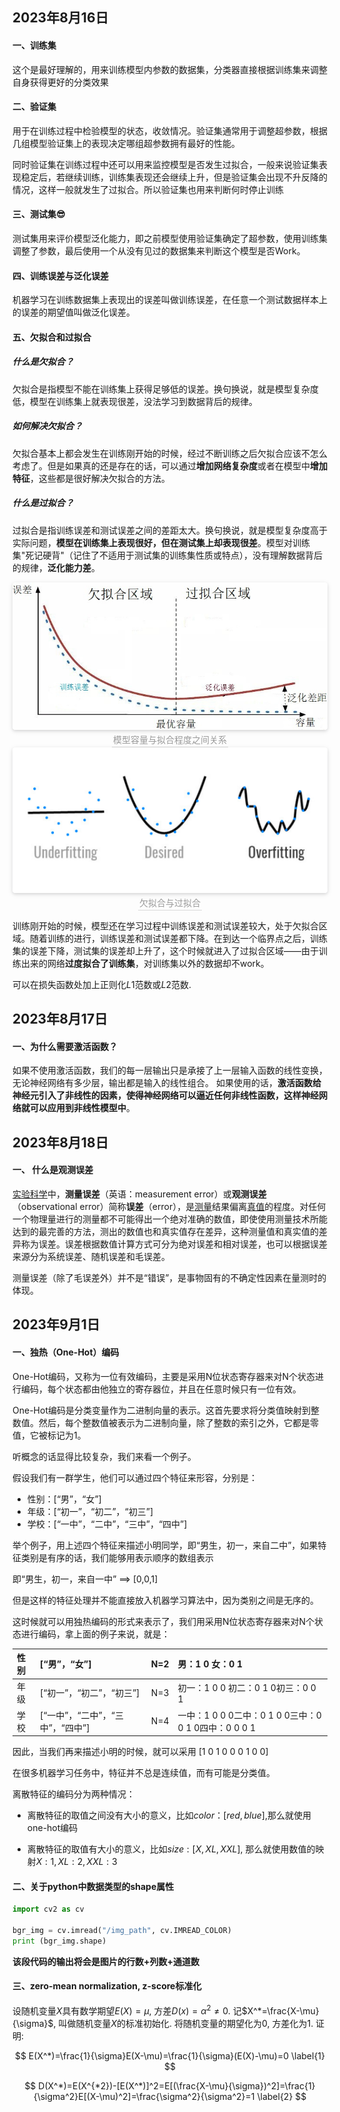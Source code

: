 ## 2023年8月16日

#### 一、训练集

这个是最好理解的，用来训练模型内参数的数据集，分类器直接根据训练集来调整自身获得更好的分类效果

#### 二、验证集

用于在训练过程中检验模型的状态，收敛情况。验证集通常用于调整超参数，根据几组模型验证集上的表现决定哪组超参数拥有最好的性能。

同时验证集在训练过程中还可以用来监控模型是否发生过拟合，一般来说验证集表现稳定后，若继续训练，训练集表现还会继续上升，但是验证集会出现不升反降的情况，这样一般就发生了过拟合。所以验证集也用来判断何时停止训练

#### 三、测试集😎

测试集用来评价模型泛化能力，即之前模型使用验证集确定了超参数，使用训练集调整了参数，最后使用一个从没有见过的数据集来判断这个模型是否Work。

#### 四、训练误差与泛化误差

机器学习在训练数据集上表现出的误差叫做训练误差，在任意一个测试数据样本上的误差的期望值叫做泛化误差。

#### 五、欠拟合和过拟合

##### 	什么是欠拟合？

欠拟合是指模型不能在训练集上获得足够低的误差。换句换说，就是模型复杂度低，模型在训练集上就表现很差，没法学习到数据背后的规律。

##### 	如何解决欠拟合？

欠拟合基本上都会发生在训练刚开始的时候，经过不断训练之后欠拟合应该不怎么考虑了。但是如果真的还是存在的话，可以通过**增加网络复杂度**或者在模型中**增加特征**，这些都是很好解决欠拟合的方法。

##### 	什么是过拟合？

过拟合是指训练误差和测试误差之间的差距太大。换句换说，就是模型复杂度高于实际问题，**模型在训练集上表现很好，但在测试集上却表现很差**。模型对训练集"死记硬背"（记住了不适用于测试集的训练集性质或特点），没有理解数据背后的规律，**泛化能力差**。

<center class="half" >
    <img style="border-radius: 0.3125em;
    box-shadow: 0 2px 4px 0 rgba(34,36,38,.12),0 2px 10px 0 rgba(34,36,38,.08);" 
    src="./images/1.png">
    <br>
    <div style="color:orange; border-bottom: 1px solid #d9d9d9;
    display: inline-block;
    color: #999;
    padding: 2px;">模型容量与拟合程度之间关系</div>
</center>

<center class="half" >
    <img style="border-radius: 0.3125em;
    box-shadow: 0 2px 4px 0 rgba(34,36,38,.12),0 2px 10px 0 rgba(34,36,38,.08);" 
    src="./images/2.png">
    <br>
    <div style="color:orange; border-bottom: 1px solid #d9d9d9;
    display: inline-block;
    color: #999;
    padding: 2px;">欠拟合与过拟合</div>
</center>



训练刚开始的时候，模型还在学习过程中训练误差和测试误差较大，处于欠拟合区域。随着训练的进行，训练误差和测试误差都下降。在到达一个临界点之后，训练集的误差下降，测试集的误差却上升了，这个时候就进入了过拟合区域——由于训练出来的网络**过度拟合了训练集**，对训练集以外的数据却不work。

可以在损失函数处加上正则化$L1$范数或$L2$范数.

## 2023年8月17日

#### 一、为什么需要激活函数？

如果不使用激活函数，我们的每一层输出只是承接了上一层输入函数的线性变换，无论神经网络有多少层，输出都是输入的线性组合。 如果使用的话，**激活函数给神经元引入了非线性的因素，使得神经网络可以逼近任何非线性函数，这样神经网络就可以应用到非线性模型中**。

## 2023年8月18日

#### 一、 什么是观测误差

[实验](https://zh.wikipedia.org/wiki/实验)[科学](https://zh.wikipedia.org/wiki/科学)中，**测量误差**（英语：measurement error）或**观测误差**（observational error）简称**误差**（error），是[测量](https://zh.wikipedia.org/wiki/测量)结果偏离[真值](https://zh.wikipedia.org/wiki/真值)的程度。对任何一个物理量进行的测量都不可能得出一个绝对准确的数值，即使使用测量技术所能达到的最完善的方法，测出的数值也和真实值存在差异，这种测量值和真实值的差异称为误差。误差根据数值计算方式可分为绝对误差和相对误差，也可以根据误差来源分为系统误差、随机误差和毛误差。

测量误差（除了毛误差外）并不是“错误”，是事物固有的不确定性因素在量测时的体现。

## 2023年9月1日

#### 一、独热（One-Hot）编码

One-Hot编码，又称为一位有效编码，主要是采用N位状态寄存器来对N个状态进行编码，每个状态都由他独立的寄存器位，并且在任意时候只有一位有效。

One-Hot编码是分类变量作为二进制向量的表示。这首先要求将分类值映射到整数值。然后，每个整数值被表示为二进制向量，除了整数的索引之外，它都是零值，它被标记为1。

听概念的话显得比较复杂，我们来看一个例子。

假设我们有一群学生，他们可以通过四个特征来形容，分别是：

-   性别：[“男”，“女”]
-   年级：[“初一”，“初二”，“初三”]
-   学校：[“一中”，“二中”，“三中”，“四中”]

举个例子，用上述四个特征来描述小明同学，即“男生，初一，来自二中”，如果特征类别是有序的话，我们能够用表示顺序的数组表示

即“男生，初一，来自一中”   ==>   [0,0,1]

但是这样的特征处理并不能直接放入机器学习算法中，因为类别之间是无序的。

这时候就可以用独热编码的形式来表示了，我们用采用N位状态寄存器来对N个状态进行编码，拿上面的例子来说，就是：

| 性别 | [“男”，“女”]                     | N=2  | 男：1 0 女：0 1                                      |
| :--- | :------------------------------- | :--- | :--------------------------------------------------- |
| 年级 | [“初一”，“初二”，“初三”]         | N=3  | 初一：1 0 0  初二：0 1 0初三：0 0 1                  |
| 学校 | [“一中”，“二中”，“三中”，“四中”] | N=4  | 一中：1 0 0 0二中：0 1 0 0三中：0 0 1 0四中：0 0 0 1 |

因此，当我们再来描述小明的时候，就可以采用 [1 0 1 0 0 0 1 0 0] 



在很多机器学习任务中，特征并不总是连续值，而有可能是分类值。

离散特征的编码分为两种情况：

-   离散特征的取值之间没有大小的意义，比如$color：[red,blue]$,那么就使用one-hot编码

-   离散特征的取值有大小的意义，比如$size:[X,XL,XXL]$, 那么就使用数值的映射${X:1,XL:2,XXL:3}$

#### 二、关于python中数据类型的shape属性

```python
import cv2 as cv

bgr_img = cv.imread("/img_path", cv.IMREAD_COLOR)
print (bgr_img.shape)
```



**该段代码的输出将会是图片的行数+列数+通道数**

#### 三、zero-mean normalization, z-score标准化

设随机变量$X$具有数学期望$E(X)=\mu$, 方差$D(x)=\alpha^2\neq 0$. 记$X^*=\frac{X-\mu}{\sigma}$, 叫做随机变量$X$的标准初始化. 将随机变量的期望化为0, 方差化为1. 证明:

$$
E(X^*)=\frac{1}{\sigma}E(X-\mu)=\frac{1}{\sigma}(E(X)-\mu)=0 \label{1}
$$

$$
D(X^*)=E(X^{*2})-[E(X^*)]^2=E[(\frac{X-\mu}{\sigma})^2]=\frac{1}{\sigma^2}E[(X-\mu)^2]=\frac{\sigma^2}{\sigma^2}=1 \label{2}
$$







